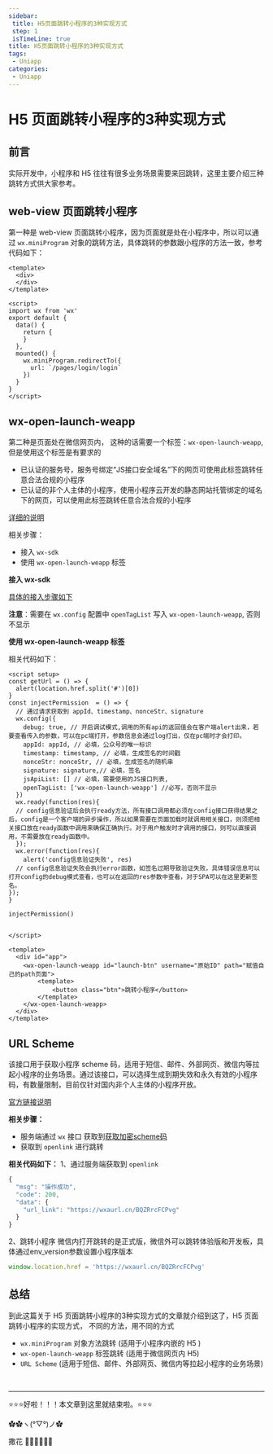 ```yaml
---
sidebar: 
 title: H5页面跳转小程序的3种实现方式
 step: 1
 isTimeLine: true
title: H5页面跳转小程序的3种实现方式
tags:
 - Uniapp
categories:
 - Uniapp
---
```


# H5 页面跳转小程序的3种实现方式

## 前言
实际开发中，小程序和 H5 往往有很多业务场景需要来回跳转，这里主要介绍三种跳转方式供大家参考。

## web-view 页面跳转小程序
第一种是 web-view 页面跳转小程序，因为页面就是处在小程序中，所以可以通过 `wx.miniProgram` 对象的跳转方法，具体跳转的参数跟小程序的方法一致，参考代码如下：
```vue
<template>
  <div>
  </div>
</template>

<script>
import wx from 'wx'
export default {
  data() {
    return {
    }
  },
  mounted() {
    wx.miniProgram.redirectTo({
      url: `/pages/login/login`
    })
  }
}
</script>
```
## wx-open-launch-weapp
第二种是页面处在微信网页内， 这种的话需要一个标签：`wx-open-launch-weapp`, 但是使用这个标签是有要求的
- 已认证的服务号，服务号绑定“JS接口安全域名”下的网页可使用此标签跳转任意合法合规的小程序
- 已认证的非个人主体的小程序，使用小程序云开发的静态网站托管绑定的域名下的网页，可以使用此标签跳转任意合法合规的小程序

[详细的说明](https://developers.weixin.qq.com/doc/offiaccount/OA_Web_Apps/Wechat_Open_Tag.html#21)

相关步骤：
- 接入 `wx-sdk`
- 使用 `wx-open-launch-weapp` 标签

**接入 wx-sdk**

[具体的接入步骤如下](https://icodehub.top/project/h5%E7%AC%AC%E4%B8%89%E6%96%B9%E6%8E%A5%E5%85%A5.html#wx-sdk)

**注意**：需要在 `wx.config` 配置中 `openTagList` 写入 `wx-open-launch-weapp`, 否则不显示

**使用 wx-open-launch-weapp 标签**

相关代码如下：

```vue
<script setup>
const getUrl = () => {
  alert(location.href.split('#')[0])
}
const injectPermission  = () => {
  // 通过请求获取到 appId、timestamp、nonceStr、signature
  wx.config({
    debug: true, // 开启调试模式,调用的所有api的返回值会在客户端alert出来，若要查看传入的参数，可以在pc端打开，参数信息会通过log打出，仅在pc端时才会打印。
    appId: appId, // 必填，公众号的唯一标识
    timestamp: timestamp, // 必填，生成签名的时间戳
    nonceStr: nonceStr, // 必填，生成签名的随机串
    signature: signature,// 必填，签名
    jsApiList: [] // 必填，需要使用的JS接口列表,
    openTagList: ['wx-open-launch-weapp'] //必写，否则不显示
  })
  wx.ready(function(res){
  // config信息验证后会执行ready方法，所有接口调用都必须在config接口获得结果之后，config是一个客户端的异步操作，所以如果需要在页面加载时就调用相关接口，则须把相关接口放在ready函数中调用来确保正确执行。对于用户触发时才调用的接口，则可以直接调用，不需要放在ready函数中。
  });
  wx.error(function(res){
    alert('config信息验证失败', res)
  // config信息验证失败会执行error函数，如签名过期导致验证失败，具体错误信息可以打开config的debug模式查看，也可以在返回的res参数中查看，对于SPA可以在这里更新签名。
});
}

injectPermission()


</script>

<template>
  <div id="app">
    <wx-open-launch-weapp id="launch-btn" username="原始ID" path="赋值自己的path页面">
        <template>
            <button class="btn">跳转小程序</button>
        </template>
    </wx-open-launch-weapp>
  </div>
</template>

```

## URL Scheme
该接口用于获取小程序 scheme 码，适用于短信、邮件、外部网页、微信内等拉起小程序的业务场景。通过该接口，可以选择生成到期失效和永久有效的小程序码，有数量限制，目前仅针对国内非个人主体的小程序开放。

[官方链接说明](https://developers.weixin.qq.com/miniprogram/dev/framework/open-ability/url-scheme.html)

**相关步骤：**
- 服务端通过 `wx` 接口 获取到[获取加密scheme码](https://developers.weixin.qq.com/miniprogram/dev/OpenApiDoc/qrcode-link/url-scheme/generateScheme.html)
- 获取到 `openlink` 进行跳转

**相关代码如下：**
1、通过服务端获取到 `openlink`
```js
{
  "msg": "操作成功",
  "code": 200,
  "data": {
    "url_link": "https://wxaurl.cn/BQZRrcFCPvg"
  }
}
```
2、跳转小程序
微信内打开跳转的是正式版，微信外可以跳转体验版和开发板，具体通过env_version参数设置小程序版本
```js
window.location.href = 'https://wxaurl.cn/BQZRrcFCPvg'
```

## 总结
到此这篇关于 H5 页面跳转小程序的3种实现方式的文章就介绍到这了，H5 页面跳转小程序的实现方式， 不同的方法，用不同的方式
-  `wx.miniProgram` 对象方法跳转 (适用于小程序内嵌的 H5 )
-  `wx-open-launch-weapp` 标签跳转 (适用于微信网页内 H5)
-  `URL Scheme` (适用于短信、邮件、外部网页、微信内等拉起小程序的业务场景)
  


<br/>
<hr />

⭐️⭐️⭐️好啦！！！本文章到这里就结束啦。⭐️⭐️⭐️

✿✿ヽ(°▽°)ノ✿

撒花 🌸🌸🌸🌸🌸🌸
